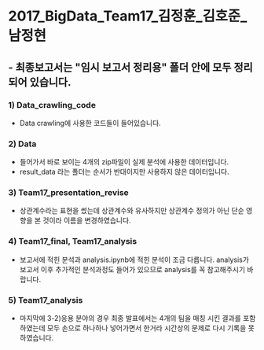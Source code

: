 # 2017_BigData_Team17_김정훈_김호준_남정현

## - 최종보고서는 "임시 보고서 정리용" 폴더 안에 모두 정리되어 있습니다.

### 1) Data_crawling_code
- Data crawling에 사용한 코드들이 들어있습니다.

### 2) Data
- 들어가서 바로 보이는 4개의 zip파일이 실제 분석에 사용한 데이터입니다.
- result_data 라는 폴더는 순서가 반대이지만 사용하지 않은 데이터입니다.

### 3) Team17_presentation_revise
- 상관계수라는 표현을 썼는데 상관계수와 유사하지만 상관계수 정의가 아닌 단순 영향을 본 것이라 이름을 변경하였습니다.

### 4) Team17_final, Team17_analysis
- 보고서에 적힌 분석과 analysis.ipynb에 적힌 분석이 조금 다릅니다.
analysis가 보고서 이후 추가적인 분석과정도 들어가 있으므로 analysis를 꼭 참고해주시기 바랍니다.

### 5) Team17_analysis
- 마지막에 3-2)응용 분야의 경우 최종 발표에서는 4개의 팀을 매칭 시킨 결과를 포함하였는데 모두 손으로 하나하나 넣어가면서 한거라 시간상의 문제로 다시 기록을 못하였습니다.

